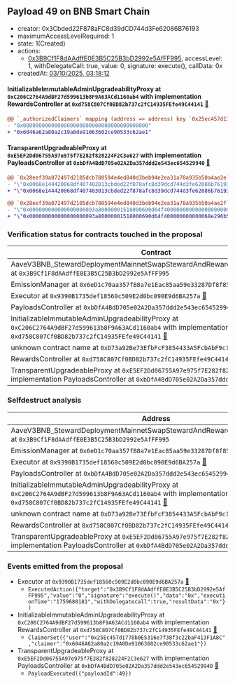 ## Payload 49 on BNB Smart Chain

- creator: 0x3Cbded22F878aFC8d39dCD744d3Fe62086B76193
- maximumAccessLevelRequired: 1
- state: 1(Created)
- actions:
  - [0x3B9Cf1F8dAAdffE0E3B5C25B3bD2992e5AfFF995](https://bscscan.com/address/0x3B9Cf1F8dAAdffE0E3B5C25B3bD2992e5AfFF995), accessLevel: 1, withDelegateCall: true, value: 0, signature: execute(), callData: 0x
- createdAt: [03/10/2025, 03:18:12](https://bscscan.com/tx/0xe61436f391abf74f14adf6c76d59c6f9f1d8cc1535037cf5299cebe9e03743df)

#### InitializableImmutableAdminUpgradeabilityProxy at `0xC206C2764A9dBF27d599613b8F9A63ACd1160ab4` with implementation RewardsController at `0xd758C807Cf0BD82b737c2fC14935FEfe49C44141` [:ghost:](https://github.com/bgd-labs/aave-address-book  "AaveV3BNB.DEFAULT_INCENTIVES_CONTROLLER")

```diff
@@ `_authorizedClaimers` mapping (address => address) key `0x25ec457d1778b0e5316e7f38f3c22baf413f1a8c` @@
- "0x0000000000000000000000000000000000000000"
+ "0x6046a62a80a2c19a0de91063602ce90533c62ae1"

```
#### TransparentUpgradeableProxy at `0xE5EF2Dd06755A97e975f7E282f828224F2C3e627` with implementation PayloadsController at `0xbDfA4BdD705e02A2Da357ddd2e543ec654529940` [:ghost:](https://github.com/bgd-labs/aave-address-book  "GovernanceV3BNB.PAYLOADS_CONTROLLER")

```diff
@@ `0x28eef39a072497d2105dcb780594e4ed840d3beb94e2ea31a78a935b50a4ae2e` raw  @@
- "\"0x0068e144420068df407402013cbded22f878afc8d39dcd744d3fe62086b76193\""
+ "\"0x0068e144420068df407403013cbded22f878afc8d39dcd744d3fe62086b76193\""

@@ `0x28eef39a072497d2105dcb780594e4ed840d3beb94e2ea31a78a935b50a4ae2f` raw  @@
- "\"0x000000000000000000093a80000001518000690d64f400000000000000000000\""
+ "\"0x000000000000000000093a80000001518000690d64f400000000000068e296b5\""

```
### Verification status for contracts touched in the proposal

| Contract | Status |
|---------|------------|
| AaveV3BNB_StewardDeploymentMainnetSwapStewardAndRewardsSteward_20250821 at `0x3B9Cf1F8dAAdffE0E3B5C25B3bD2992e5AfFF995` | Contract |
| EmissionManager at `0x6eD1c70aa357fB8a7e1Eac85aa59e33287Df8f85` [:ghost:](https://github.com/bgd-labs/aave-address-book  "AaveV3BNB.EMISSION_MANAGER") | Contract |
| Executor at `0x9390B1735def18560c509E2d0bc090E9d6BA257a` [:ghost:](https://github.com/bgd-labs/aave-address-book  "AaveV3BNB.ACL_ADMIN") | Contract |
| PayloadsController at `0xbDfA4BdD705e02A2Da357ddd2e543ec654529940` | Contract |
| InitializableImmutableAdminUpgradeabilityProxy at `0xC206C2764A9dBF27d599613b8F9A63ACd1160ab4` with implementation RewardsController at `0xd758C807Cf0BD82b737c2fC14935FEfe49C44141` [:ghost:](https://github.com/bgd-labs/aave-address-book  "AaveV3BNB.DEFAULT_INCENTIVES_CONTROLLER") | Contract |
| unknown contract name at `0xD73a92Be73EfbFcF3854433A5FcbAbF9c1316073` | EOA |
| RewardsController at `0xd758C807Cf0BD82b737c2fC14935FEfe49C44141` | Contract |
| TransparentUpgradeableProxy at `0xE5EF2Dd06755A97e975f7E282f828224F2C3e627` with implementation PayloadsController at `0xbDfA4BdD705e02A2Da357ddd2e543ec654529940` [:ghost:](https://github.com/bgd-labs/aave-address-book  "GovernanceV3BNB.PAYLOADS_CONTROLLER") | Contract |

### Selfdestruct analysis

| Address | Result |
|---------|------------|
| AaveV3BNB_StewardDeploymentMainnetSwapStewardAndRewardsSteward_20250821 at `0x3B9Cf1F8dAAdffE0E3B5C25B3bD2992e5AfFF995` | Safe |
| EmissionManager at `0x6eD1c70aa357fB8a7e1Eac85aa59e33287Df8f85` [:ghost:](https://github.com/bgd-labs/aave-address-book  "AaveV3BNB.EMISSION_MANAGER") | Safe |
| Executor at `0x9390B1735def18560c509E2d0bc090E9d6BA257a` [:ghost:](https://github.com/bgd-labs/aave-address-book  "AaveV3BNB.ACL_ADMIN") | DelegateCall |
| PayloadsController at `0xbDfA4BdD705e02A2Da357ddd2e543ec654529940` | Safe |
| InitializableImmutableAdminUpgradeabilityProxy at `0xC206C2764A9dBF27d599613b8F9A63ACd1160ab4` with implementation RewardsController at `0xd758C807Cf0BD82b737c2fC14935FEfe49C44141` [:ghost:](https://github.com/bgd-labs/aave-address-book  "AaveV3BNB.DEFAULT_INCENTIVES_CONTROLLER") | DelegateCall |
| unknown contract name at `0xD73a92Be73EfbFcF3854433A5FcbAbF9c1316073` | EOA |
| RewardsController at `0xd758C807Cf0BD82b737c2fC14935FEfe49C44141` | Safe |
| TransparentUpgradeableProxy at `0xE5EF2Dd06755A97e975f7E282f828224F2C3e627` with implementation PayloadsController at `0xbDfA4BdD705e02A2Da357ddd2e543ec654529940` [:ghost:](https://github.com/bgd-labs/aave-address-book  "GovernanceV3BNB.PAYLOADS_CONTROLLER") | DelegateCall |

### Events emitted from the proposal

- Executor at `0x9390B1735def18560c509E2d0bc090E9d6BA257a` [:ghost:](https://github.com/bgd-labs/aave-address-book  "AaveV3BNB.ACL_ADMIN")
  - `ExecutedAction({"target":"0x3B9Cf1F8dAAdffE0E3B5C25B3bD2992e5AfFF995","value":"0","signature":"execute()","data":"0x","executionTime":"1759680181","withDelegatecall":true,"resultData":"0x"})`
- InitializableImmutableAdminUpgradeabilityProxy at `0xC206C2764A9dBF27d599613b8F9A63ACd1160ab4` with implementation RewardsController at `0xd758C807Cf0BD82b737c2fC14935FEfe49C44141` [:ghost:](https://github.com/bgd-labs/aave-address-book  "AaveV3BNB.DEFAULT_INCENTIVES_CONTROLLER")
  - `ClaimerSet({"user":"0x25Ec457d1778b0E5316e7f38f3c22baF413F1A8C","claimer":"0x6046A62a80a2c19A0De91063602ce90533c62ae1"})`
- TransparentUpgradeableProxy at `0xE5EF2Dd06755A97e975f7E282f828224F2C3e627` with implementation PayloadsController at `0xbDfA4BdD705e02A2Da357ddd2e543ec654529940` [:ghost:](https://github.com/bgd-labs/aave-address-book  "GovernanceV3BNB.PAYLOADS_CONTROLLER")
  - `PayloadExecuted({"payloadId":49})`
